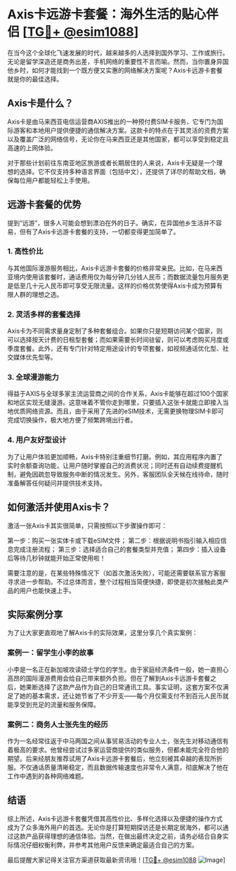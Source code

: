 # Axis卡远游卡套餐：海外生活的贴心伴侣 [[TG💪+ @esim1088](https://t.me/s/esim1088)]

在当今这个全球化飞速发展的时代，越来越多的人选择到国外学习、工作或旅行。无论是留学深造还是商务出差，手机网络的重要性不言而喻。然而，当你置身异国他乡时，如何才能找到一个既方便又实惠的网络解决方案呢？Axis卡远游卡套餐就是你的最佳选择。

## Axis卡是什么？

Axis卡是由马来西亚电信运营商AXIS推出的一种预付费SIM卡服务，它专门为国际游客和本地用户提供便捷的通信解决方案。这款卡的特点在于其灵活的资费方案以及覆盖广泛的网络信号，无论你在马来西亚还是其他国家，都可以享受到稳定且高速的上网体验。

对于那些计划前往东南亚地区旅游或者长期居住的人来说，Axis卡无疑是一个理想的选择。它不仅支持多种语言界面（包括中文），还提供了详尽的帮助文档，确保每位用户都能轻松上手使用。

## 远游卡套餐的优势

提到“远游”，很多人可能会想到漂泊在外的日子。确实，在异国他乡生活并不容易，但有了Axis卡远游卡套餐的支持，一切都变得更加简单了。

### 1. 高性价比
与其他国际漫游服务相比，Axis卡远游卡套餐的价格非常亲民。比如，在马来西亚境内使用该套餐时，通话费用仅为每分钟几分钱人民币；而数据流量包月服务更是低至几十元人民币即可享受无限流量。这样的价格优势使得Axis卡成为预算有限人群的理想之选。

### 2. 灵活多样的套餐选择
Axis卡为不同需求量身定制了多种套餐组合。如果你只是短期访问某个国家，则可以选择按天计费的日租型套餐；而如果需要长时间驻留，则可以考虑购买月度或季度套餐。此外，还有专门针对特定用途设计的专项套餐，如视频通话优化型、社交媒体优先型等。

### 3. 全球漫游能力
得益于AXIS与全球多家主流运营商之间的合作关系，Axis卡能够在超过100个国家和地区实现无缝漫游。这意味着不管你走到哪里，只要插入这张卡就能立即接入当地优质网络资源。而且，由于采用了先进的eSIM技术，无需更换物理SIM卡即可完成切换操作，极大地方便了频繁跨境出行者。

### 4. 用户友好型设计
为了让用户体验更加顺畅，Axis卡特别注重细节打磨。例如，其应用程序内置了实时余额查询功能，让用户随时掌握自己的消费状况；同时还有自动续费提醒机制，避免因疏忽导致服务中断的情况发生。另外，客服团队全天候在线待命，随时准备解答任何疑问并提供技术支持。

## 如何激活并使用Axis卡？

激活一张Axis卡其实很简单，只需按照以下步骤操作即可：

第一步：购买一张实体卡或下载eSIM文件；
第二步：根据说明书指引输入相应信息完成注册流程；
第三步：选择适合自己的套餐类型并充值；
第四步：插入设备后等待几秒钟就能开始正常使用啦！

需要注意的是，在某些特殊情况下（如首次激活失败），可能还需要联系官方客服寻求进一步帮助。不过总体而言，整个过程相当简便快捷，即使是初次接触此类产品的用户也能快速上手。

## 实际案例分享

为了让大家更直观地了解Axis卡的实际效果，这里分享几个真实案例：

### 案例一：留学生小李的故事
小李是一名正在新加坡攻读硕士学位的学生。由于家庭经济条件一般，她一直担心高昂的国际漫游费用会给自己带来额外负担。但在了解到Axis卡远游卡套餐之后，她果断选择了这款产品作为自己的日常通讯工具。事实证明，这套方案不仅满足了她的基本需求，还让她节省了不少开支——每个月仅需支付不到百元人民币就能享受到充足的流量和服务保障。

### 案例二：商务人士张先生的经历
作为一名经常往返于中马两国之间从事贸易活动的专业人士，张先生对移动通信有着极高的要求。他曾经尝试过多家运营商提供的类似服务，但都未能完全符合他的期望。后来经朋友推荐试用了Axis卡远游卡套餐后，他立刻被其卓越的表现所折服。不仅通话质量清晰稳定，而且数据传输速度也非常令人满意，彻底解决了他在工作中遇到的各种网络难题。

## 结语

综上所述，Axis卡远游卡套餐凭借其高性价比、多样化选择以及便捷的操作方式成为了众多海外用户的首选。无论你是打算短期探访还是长期定居海外，都可以通过这款产品获得理想的通信体验。当然，在做出最终决定之前，请务必结合自身实际情况仔细权衡利弊，并参考其他用户反馈来确定最适合自己的方案。

最后提醒大家记得关注官方渠道获取最新资讯哦！[[TG💪+ @esim1088](https://t.me/s/esim1088) ![Image](https://i.postimg.cc/4NQfJmqS/Snipaste-2025-05-13-00-14-12.png)]